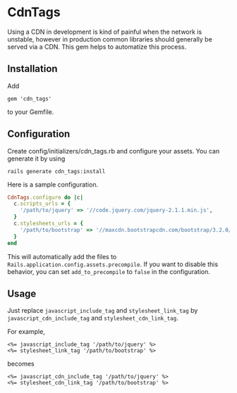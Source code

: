 # CdnTags

Using a CDN in development is kind of painful when the 
network is unstable, however in production common libraries
should generally be served via a CDN.
This gem helps to automatize this process.

## Installation

Add 

```
gem 'cdn_tags'
```

to your Gemfile.

## Configuration

Create config/initializers/cdn_tags.rb and configure your assets.
You can generate it by using

```
rails generate cdn_tags:install
```

Here is a sample configuration.

```ruby
CdnTags.configure do |c|
  c.scripts_urls = {
    '/path/to/jquery' => '//code.jquery.com/jquery-2.1.1.min.js',
  }
  c.stylesheets_urls = {
    '/path/to/bootstrap' => '//maxcdn.bootstrapcdn.com/bootstrap/3.2.0/css/bootstrap.min.css'
  }
end
```

This will automatically add the files to `Rails.application.config.assets.precompile`. If you want to disable this behavior, you can set
`add_to_precompile` to `false` in the configuration.

## Usage

Just replace `javascript_include_tag` and `stylesheet_link_tag`
by `javascript_cdn_include_tag` and `stylesheet_cdn_link_tag`.

For example, 

```erb
<%= javascript_include_tag '/path/to/jquery' %>
<%= stylesheet_link_tag '/path/to/bootstrap' %>
```

becomes 

```erb
<%= javascript_cdn_include_tag '/path/to/jquery' %>
<%= stylesheet_cdn_link_tag '/path/to/bootstrap' %>
```
